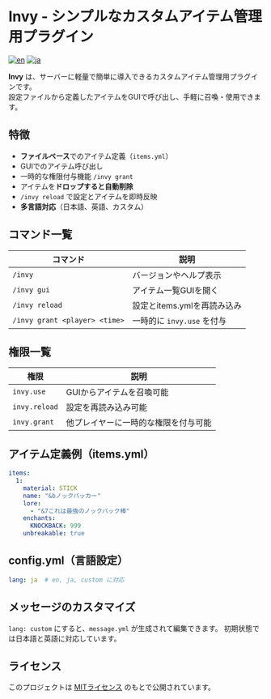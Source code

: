 # Invy - シンプルなカスタムアイテム管理用プラグイン

[![en](https://img.shields.io/badge/lang-en-red.svg)](https://github.com/epsilon-labs-llc/Invy/blob/main/README_en.md)
[![ja](https://img.shields.io/badge/lang-ja-blue.svg)](https://github.com/epsilon-labs-llc/Invy/blob/main/README.md)

**Invy** は、サーバーに軽量で簡単に導入できるカスタムアイテム管理用プラグインです。  
設定ファイルから定義したアイテムをGUIで呼び出し、手軽に召喚・使用できます。

## 特徴

- **ファイルベース**でのアイテム定義（`items.yml`）
- GUIでのアイテム呼び出し
- 一時的な権限付与機能 `/invy grant`
- アイテムを**ドロップすると自動削除**
- `/invy reload` で設定とアイテムを即時反映
- **多言語対応**（日本語、英語、カスタム）

## コマンド一覧

| コマンド | 説明 |
|---------|------|
| `/invy` | バージョンやヘルプ表示 |
| `/invy gui` | アイテム一覧GUIを開く |
| `/invy reload` | 設定とitems.ymlを再読み込み |
| `/invy grant <player> <time>` | 一時的に `invy.use` を付与 |

## 権限一覧

| 権限 | 説明                 |
|------|--------------------|
| `invy.use` | GUIからアイテムを召喚可能     |
| `invy.reload` | 設定を再読み込み可能         |
| `invy.grant` | 他プレイヤーに一時的な権限を付与可能 |

## アイテム定義例（items.yml）

```yaml
items:
  1:
    material: STICK
    name: "&bノックバッカー"
    lore:
      - "&7これは最強のノックバック棒"
    enchants:
      KNOCKBACK: 999
    unbreakable: true
```

## config.yml（言語設定）

```yaml
lang: ja  # en, ja, custom に対応
```

## メッセージのカスタマイズ
`lang: custom` にすると、`message.yml` が生成されて編集できます。 
初期状態では日本語と英語に対応しています。

## ライセンス
このプロジェクトは [MITライセンス](LICENSE) のもとで公開されています。